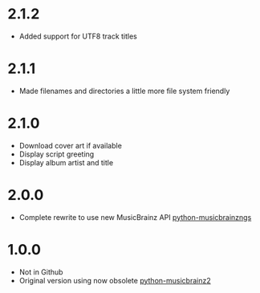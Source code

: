 # 2.1.2
* Added support for UTF8 track titles

# 2.1.1
* Made filenames and directories a little more file system friendly

# 2.1.0
* Download cover art if available
* Display script greeting
* Display album artist and title

# 2.0.0
* Complete rewrite to use new MusicBrainz API [python-musicbrainzngs](https://github.com/alastair/python-musicbrainzngs)

# 1.0.0
* Not in Github
* Original version using now obsolete [python-musicbrainz2](https://musicbrainz.org/doc/python-musicbrainz2)

